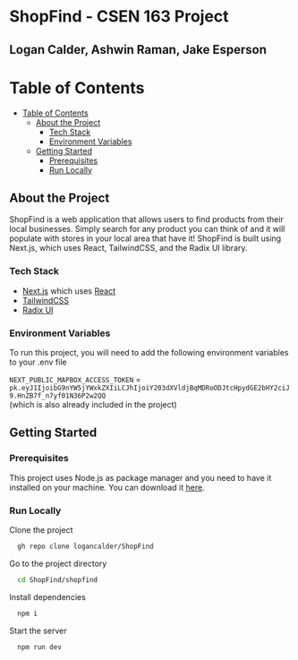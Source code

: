 # ShopFind - CSEN 163 Project
## Logan Calder, Ashwin Raman, Jake Esperson

<!-- Table of Contents -->
# Table of Contents

- [Table of Contents](#table-of-contents)
  - [About the Project](#about-the-project)
    - [Tech Stack](#tech-stack)
    - [Environment Variables](#environment-variables)
  - [Getting Started](#getting-started)
    - [Prerequisites](#prerequisites)
    - [Run Locally](#run-locally)
  

<!-- About the Project -->
## About the Project
ShopFind is a web application that allows users to find products from their local businesses. Simply search for any product you can think of and it will populate with stores in your local area that have it! ShopFind is built using Next.js, which uses React, TailwindCSS, and the Radix UI library.


<!-- TechStack -->
### Tech Stack

- [Next.js](https://nextjs.org/) which uses [React](https://reactjs.org/)
- [TailwindCSS](https://tailwindcss.com/)
- [Radix UI](https://radix-ui.com/)


<!-- Env Variables -->
### Environment Variables

To run this project, you will need to add the following environment variables to your .env file

`NEXT_PUBLIC_MAPBOX_ACCESS_TOKEN` = `pk.eyJ1IjoibG9nYW5jYWxkZXIiLCJhIjoiY203dXVldjBqMDRoODJtcHpydGE2bHY2ciJ9.HnZB7f_n7yf01N36P2w2QQ`<br>
(which is also already included in the project)


<!-- Getting Started -->
## Getting Started

<!-- Prerequisites -->
### Prerequisites

This project uses Node.js as package manager and you need to have it installed on your machine. You can download it [here](https://nodejs.org/).

<!-- Run Locally -->
### Run Locally

Clone the project

```bash
  gh repo clone logancalder/ShopFind
```

Go to the project directory

```bash
  cd ShopFind/shopfind
```

Install dependencies

```bash
  npm i
```

Start the server

```bash
  npm run dev
```
